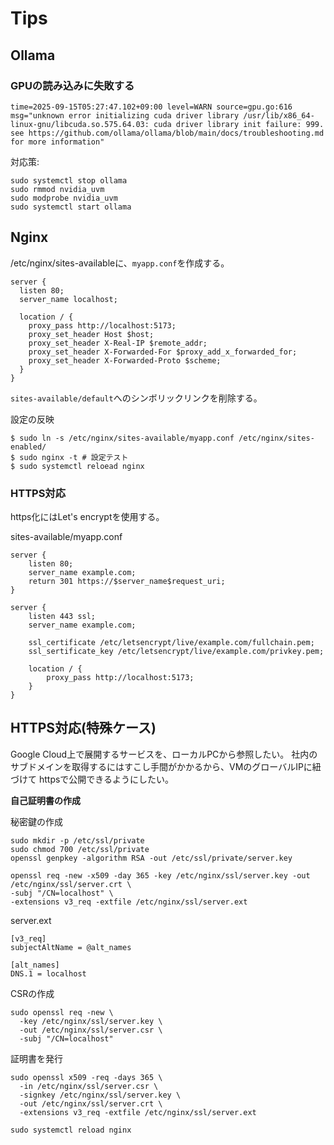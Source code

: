 # Tips

## Ollama

### GPUの読み込みに失敗する

```
time=2025-09-15T05:27:47.102+09:00 level=WARN source=gpu.go:616 msg="unknown error initializing cuda driver library /usr/lib/x86_64-linux-gnu/libcuda.so.575.64.03: cuda driver library init failure: 999. see https://github.com/ollama/ollama/blob/main/docs/troubleshooting.md for more information"
```

対応策: 

```
sudo systemctl stop ollama
sudo rmmod nvidia_uvm
sudo modprobe nvidia_uvm
sudo systemctl start ollama
```


## Nginx

/etc/nginx/sites-availableに、`myapp.conf`を作成する。

```
server {
  listen 80;
  server_name localhost;

  location / {
    proxy_pass http://localhost:5173;
    proxy_set_header Host $host; 
    proxy_set_header X-Real-IP $remote_addr; 
    proxy_set_header X-Forwarded-For $proxy_add_x_forwarded_for; 
    proxy_set_header X-Forwarded-Proto $scheme; 
  }
}
```

`sites-available/default`へのシンボリックリンクを削除する。

設定の反映

```
$ sudo ln -s /etc/nginx/sites-available/myapp.conf /etc/nginx/sites-enabled/
$ sudo nginx -t # 設定テスト
$ sudo systemctl reloead nginx
```


### HTTPS対応

https化にはLet's encryptを使用する。

sites-available/myapp.conf
```
server {
    listen 80;
    server_name example.com;
    return 301 https://$server_name$request_uri;
}

server {
    listen 443 ssl;
    server_name example.com;
    
    ssl_certificate /etc/letsencrypt/live/example.com/fullchain.pem;
    ssl_sertificate_key /etc/letsencrypt/live/example.com/privkey.pem;
    
    location / {
        proxy_pass http://localhost:5173;
    }
}
```

## HTTPS対応(特殊ケース)

Google Cloud上で展開するサービスを、ローカルPCから参照したい。
社内のサブドメインを取得するにはすこし手間がかかるから、VMのグローバルIPに紐づけて
httpsで公開できるようにしたい。

**自己証明書の作成**

秘密鍵の作成
```
sudo mkdir -p /etc/ssl/private
sudo chmod 700 /etc/ssl/private
openssl genpkey -algorithm RSA -out /etc/ssl/private/server.key
```

```
openssl req -new -x509 -day 365 -key /etc/nginx/ssl/server.key -out /etc/nginx/ssl/server.crt \
-subj "/CN=localhost" \
-extensions v3_req -extfile /etc/nginx/ssl/server.ext
```


server.ext
```
[v3_req]
subjectAltName = @alt_names

[alt_names]
DNS.1 = localhost
```


CSRの作成
```
sudo openssl req -new \
  -key /etc/nginx/ssl/server.key \
  -out /etc/nginx/ssl/server.csr \
  -subj "/CN=localhost"
```

証明書を発行
```
sudo openssl x509 -req -days 365 \
  -in /etc/nginx/ssl/server.csr \
  -signkey /etc/nginx/ssl/server.key \
  -out /etc/nginx/ssl/server.crt \
  -extensions v3_req -extfile /etc/nginx/ssl/server.ext
```

```
sudo systemctl reload nginx
```




